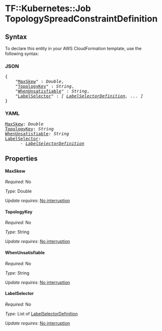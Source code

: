 # TF::Kubernetes::Job TopologySpreadConstraintDefinition

## Syntax

To declare this entity in your AWS CloudFormation template, use the following syntax:

### JSON

<pre>
{
    "<a href="#maxskew" title="MaxSkew">MaxSkew</a>" : <i>Double</i>,
    "<a href="#topologykey" title="TopologyKey">TopologyKey</a>" : <i>String</i>,
    "<a href="#whenunsatisfiable" title="WhenUnsatisfiable">WhenUnsatisfiable</a>" : <i>String</i>,
    "<a href="#labelselector" title="LabelSelector">LabelSelector</a>" : <i>[ <a href="labelselectordefinition.md">LabelSelectorDefinition</a>, ... ]</i>
}
</pre>

### YAML

<pre>
<a href="#maxskew" title="MaxSkew">MaxSkew</a>: <i>Double</i>
<a href="#topologykey" title="TopologyKey">TopologyKey</a>: <i>String</i>
<a href="#whenunsatisfiable" title="WhenUnsatisfiable">WhenUnsatisfiable</a>: <i>String</i>
<a href="#labelselector" title="LabelSelector">LabelSelector</a>: <i>
      - <a href="labelselectordefinition.md">LabelSelectorDefinition</a></i>
</pre>

## Properties

#### MaxSkew

_Required_: No

_Type_: Double

_Update requires_: [No interruption](https://docs.aws.amazon.com/AWSCloudFormation/latest/UserGuide/using-cfn-updating-stacks-update-behaviors.html#update-no-interrupt)

#### TopologyKey

_Required_: No

_Type_: String

_Update requires_: [No interruption](https://docs.aws.amazon.com/AWSCloudFormation/latest/UserGuide/using-cfn-updating-stacks-update-behaviors.html#update-no-interrupt)

#### WhenUnsatisfiable

_Required_: No

_Type_: String

_Update requires_: [No interruption](https://docs.aws.amazon.com/AWSCloudFormation/latest/UserGuide/using-cfn-updating-stacks-update-behaviors.html#update-no-interrupt)

#### LabelSelector

_Required_: No

_Type_: List of <a href="labelselectordefinition.md">LabelSelectorDefinition</a>

_Update requires_: [No interruption](https://docs.aws.amazon.com/AWSCloudFormation/latest/UserGuide/using-cfn-updating-stacks-update-behaviors.html#update-no-interrupt)

